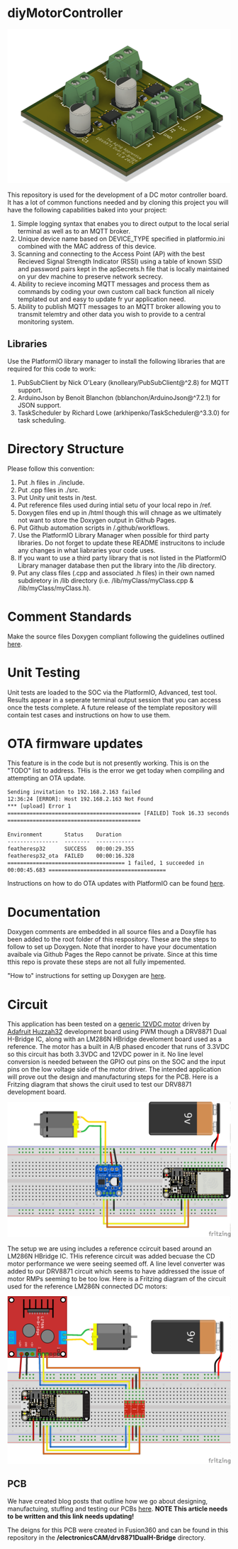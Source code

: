 # diyMotorController

![DRV8871 PCB v1.0](/doc/drv8871PCB.png "PCB V1.0 2024.")

This repository is used for the development of a DC motor controller board. It has a lot of common functions needed and by cloning this project you will have the following capabilities baked into your project:

1. Simple logging syntax that enabes you to direct output to the local serial terminal as well as to an MQTT broker. 
2. Unique device name based on DEVICE_TYPE specified in platformio.ini combined with the MAC address of this device.
3. Scanning and connecting to the Access Point (AP) with the best Recieved Signal Strength Indicator (RSSI) using a table of known SSID and password pairs kept in the apSecrets.h file that is locally maintained on  yur dev machine to preserve network secrecy.
4. Ability to recieve incoming MQTT messages and process them as commands by coding your own custom call back function all nicely templated out and easy to update fr yur application need.
5. Ability to publish MQTT messages to an MQTT broker allowing you to transmit telemtry and other data you wish to provide to a central monitoring system.

## Libraries
Use the PlatformIO library manager to install the following libraries that are required for this code to work:

1. PubSubClient by Nick O'Leary (knolleary/PubSubClient@^2.8) for MQTT support.
2. ArduinoJson by Benoit Blanchon (bblanchon/ArduinoJson@^7.2.1) for JSON support.
3. TaskScheduler by Richard Lowe (arkhipenko/TaskScheduler@^3.3.0) for task scheduling.
  
# Directory Structure
Please follow this convention:

1. Put .h files in ./include.
2. Put .cpp files in ./src.
3. Put Unity unit tests in /test.
4. Put reference files used during intial setu of your local repo in /ref.
5. Doxygen files end up in /html though this will chnage as we ultimately not want to store the Doxygen output in Github Pages.
6. Put Github automation scripts in /.github/workflows.
7. Use the PlatformIO Library Manager when possible for third party libraries. Do not forget to update these README instrucitons to include any changes in what liabraries your code uses.
8. If you want to use a third party library that is not listed in the PlatformIO Library manager database then put the library into the /lib directory.
9. Put any class files (.cpp and associated .h files) in their own named subdiretory in /lib directory (i.e. /lib/myClass/myClass.cpp & /lib/myClass/myClass.h).   

# Comment Standards
Make the source files Doxygen compliant following the guidelines outlined 
[here](https://www.woolseyworkshop.com/2020/03/20/documenting-arduino-sketches-with-doxygen/). 

# Unit Testing
Unit tests are loaded to the SOC via the PlatformIO, Advanced, test tool. Results appear in a seperate terminal output session that you can access once the tests complete. A future release  of the template repository will contain test cases and instructions on how to use them.

# OTA firmware updates
This feature is in the code but is not presently working. This is on the "TODO" list to address. THis is the error we get today when compiling and attempting an OTA update.

```
Sending invitation to 192.168.2.163 failed
12:36:24 [ERROR]: Host 192.168.2.163 Not Found
*** [upload] Error 1
========================================== [FAILED] Took 16.33 seconds ==========================================

Environment       Status    Duration
----------------  --------  ------------
featheresp32      SUCCESS   00:00:29.355
featheresp32_ota  FAILED    00:00:16.328
===================================== 1 failed, 1 succeeded in 00:00:45.683 =====================================
```

Instructions on how to do OTA updates with PlatformIO can be found [here](https://lonelybinary.com/en-us/blogs/learn/esp32-ota-using-platformio).

# Documentation
Doxygen comments are embedded in all source files and a Doxyfile has been added to the root folder of this respository. These are the steps to follow to set up Doxygen. Note that inorder to have your documentation avaibale via Github Pages the Repo cannot be private. Since at this time tthis repo is provate these steps are not all fully impemented.

"How to" instructions for setting up Doxygen are [here](https://kylerobots.github.io/tutorials/Automatic_Documentation/).

# Circuit
This application has been tested on a [generic 12VDC motor](https://www.amazon.ca/gp/product/B07Z55VQ83/ref=ppx_yo_dt_b_search_asin_title?ie=UTF8&psc=1) driven by [Adafruit Huzzah32]() development board using PWM though a DRV8871 Dual H-Bridge IC, along with an LM286N HBridge develoment board used as a reference. The motor has a built in A/B phased encoder that runs of 3.3VDC so this circuit has both 3.3VDC and 12VDC power in it. No line level conversion is needed between the GPIO out pins on the SOC and the input pins on the low voltage side of the motor driver. The intended application will prove out the design and manufacturing steps for the PCB. Here is a Fritzing diagram that shows the ciruit used to test our DRV8871 development board.

![DRV8871 Development board](/doc/diyDrv8871_bb.png "demo circuit used to develop the code.")

The setup we are using includes a reference ccircuit based around an LM286N HBridge IC. THis reference circuit was added becuase the CD motor performance we were seeing seemed off. A line level converter was added to our DRV8871 circuit which seems to have addressed the issue of motor RMPs seeming to be too low. Here is a Fritzing diagram of the circuit used for the reference LM286N connected DC motors:

![LM286N Development board](/doc/dcMotorLN298RefCircuit_bb.png "reference circuit used to compare board performance.")

## PCB 
We have created blog posts that outline how we go about designing, manufactuing, stuffing and testing our PCBs [here](http://theagingapprentice.com). **NOTE This article needs  to be  written and this link needs updating!**

The deigns for this PCB were created in Fusion360 and can be found in this repository in the **/electronicsCAM/drv8871DualH-Bridge** directory.